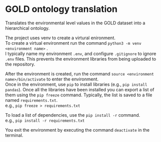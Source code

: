 # GOLD ontology translation
Translates the environmental level values in the GOLD dataset into a hierarchical ontology. 

The project uses venv to create a virtural enironment.  
To create a virtual environment run the command `python3 -m venv <environment name>`  .  
I typically name my environment `.env`, and configure `.gitignore` to ignore `.env` files. This prevents the environment libraries from being uploaded to the repository.  

After the environment is created, run the command `source <environment name>/bin/activate` to enter the environment.  
Once in the environment, use `pip` to install libraries (e.g., `pip install pandas`). Once all the libraries have been installed you can export a list of them using the `pip freeze` command. Typically, the list is saved to a file named `requirements.txt`.  
e.g., `pip freeze > requirements.txt`  

To load a list of dependencies, use the `pip install -r` command.  
e.g., `pip install -r requirements.txt`

You exit the environment by executing the command `deactivate` in the terminal.
